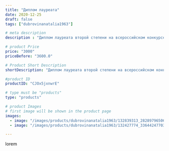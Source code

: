 ```yaml
---
title: "Диплом лауреата"
date: 2020-12-25
draft: false
tags: ["dubrovinanatalia1963"]

# meta description
description : "Диплом лауреата второй степени на всероссийском конкурсе, ещё один димломчик в мою копилочку!!!!"

# product Price
price: "3000"
priceBefore: "3600.0"

# Product Short Description
shortDescription: "Диплом лауреата второй степени на всероссийском конкурсе, ещё один димломчик в мою копилочку!!!!"

#product ID
productID: "CJOx5jxnwrE"

# type must be "products"
type: "products"

# product Images
# first image will be shown in the product page
images:
  - image: "/images/products/dubrovinanatalia1963/132839313_2828979650653650_124968670785816906_n.jpg"
  - image: "/images/products/dubrovinanatalia1963/132427774_3364424770323528_530221378802555570_n.jpg"

---
```

lorem
